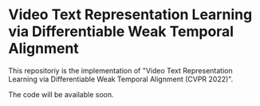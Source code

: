 # Video Text Representation Learning via Differentiable Weak Temporal Alignment

This repositoriy is the implementation of "Video Text Representation Learning via Differentiable Weak Temporal Alignment (CVPR 2022)".

The code will be available soon.
